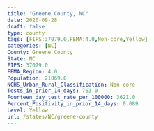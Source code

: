```yaml
---
title: "Greene County, NC"
date: 2020-09-28
draft: false
type: county
tags: [FIPS:37079.0,FEMA:4.0,Non-core,Yellow]
categories: [NC]
County: Greene County
State: NC
FIPS: 37079.0
FEMA_Region: 4.0
Population: 21069.0
NCHS_Urban_Rural_Classification: Non-core
Tests_in_prior_14_days: 763.0
Fourteen_day_test_rate_per_100000: 3621.0
Percent_Positivity_in_prior_14_days: 0.089
Level: Yellow
url: /states/NC/greene-county
---
```



